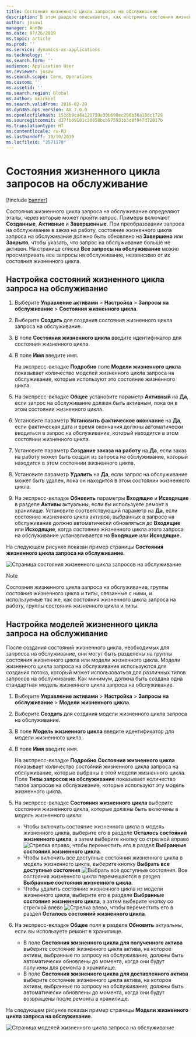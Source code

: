 ```yaml
---
title: Состояния жизненного цикла запросов на обслуживание
description: В этом разделе описывается, как настроить состояния жизненного цикла запроса на обслуживание в «Управлении активами».
author: josaw1
manager: AnnBe
ms.date: 07/26/2019
ms.topic: article
ms.prod: ''
ms.service: dynamics-ax-applications
ms.technology: ''
ms.search.form: ''
audience: Application User
ms.reviewer: josaw
ms.search.scope: Core, Operations
ms.custom: ''
ms.assetid: ''
ms.search.region: Global
ms.author: mkirknel
ms.search.validFrom: 2016-02-28
ms.dyn365.ops.version: AX 7.0.0
ms.openlocfilehash: 151db9ca8a121759e39b690ec296b36a18dc1729
ms.sourcegitcommit: d37fb09101c30858bcb975931b3d8f947d72017b
ms.translationtype: HT
ms.contentlocale: ru-RU
ms.lasthandoff: 10/10/2019
ms.locfileid: "2571170"
---
```

# <a name="maintenance-request-lifecycle-states"></a>Состояния жизненного цикла запросов на обслуживание

[!include [banner](../../includes/banner.md)]

 


Состояния жизненного цикла запроса на обслуживание определяют этапы, через которые может пройти запрос. Примеры включают **Созданные**, **Активные** и **Завершенные**. При преобразовании запроса на обслуживание в заказ на работу, состояние жизненного цикла запроса на обслуживание должно быть обновлено на **Завершено** или **Закрыто**, чтобы указать, что запрос на обслуживание больше не активен. На странице списка **Все запросы на обслуживание** можно просматривать все запросы на обслуживание, независимо от их состояния жизненного цикла.

## <a name="set-up-maintenance-request-lifecycle-states"></a>Настройка состояний жизненного цикла запроса на обслуживание

1. Выберите **Управление активами** \> **Настройка** \> **Запросы на обслуживание** \> **Состояния жизненного цикла**.
2. Выберите **Создать** для создания состояния жизненного цикла запроса на обслуживание.
3. В поле **Состояния жизненного цикла** введите идентификатор для состояния жизненного цикла.
4. В поле **Имя** введите имя.

    На экспресс-вкладке **Подробно** поле **Модели жизненного цикла** показывает количество моделей жизненного цикла запроса на обслуживание, которые используют это состояние жизненного цикла.

5. На экспресс-вкладке **Общее** установите параметр **Активный** на **Да**, если запрос на обслуживание должен быть активным, пока он в этом состоянии жизненного цикла.
6. Установите параметр **Установить фактическое окончание** на **Да**, если фактическая дата и время окончания должны автоматически вводиться в запрос на обслуживание, который находится в этом состоянии жизненного цикла.
7. Установите параметр **Создание заказа на работу** на **Да**, если заказ на работу может быть создан из запроса на обслуживание, который находится в этом состоянии жизненного цикла.
8. Установите параметр **Удалить** на **Да**, если запрос на обслуживание может быть удален, пока он находится в этом состоянии жизненного цикла.
9. На экспресс-вкладке **Обновить** параметры **Входящие** и **Исходящие** в разделе **Активы** актуальны, если вы используете ремонт в хранилище. Установите соответствующий параметр на **Да**, если состояние жизненного цикла активов, выбранных в запросе на обслуживание должно автоматически обновляться до **Входящие** или **Исходящие**, когда состояние жизненного цикла этого запроса на обслуживание устанавливается на **Входящие** или **Исходящие**.

На следующем рисунке показан пример страницы **Состояния жизненного цикла запроса на обслуживание**.

![Страница состояния жизненного цикла запросов на обслуживание](media/02-setup-for-requests.png)

> [!NOTE]
> Состояния жизненного цикла запроса на обслуживание, группы состояния жизненного цикла и типы, связанные с ними, и используемые так же, как состояния жизненного цикла запроса на работу, группы состояния жизненного цикла и типы. 

## <a name="set-up-maintenance-request-lifecycle-models"></a>Настройка моделей жизненного цикла запроса на обслуживание

После создания состояний жизненного цикла, необходимых для запросов на обслуживание, они могут быть разделены на группы состояния жизненного цикла или модели жизненного цикла. Модели жизненного цикла запроса на обслуживание используются для создания потока, который может использоваться для различных типов запросов на обслуживание. Как минимум, должна быть создана одна стандартная модель жизненного цикла запроса на обслуживание.

1. Выберите **Управление активами** \> **Настройка** \> **Запросы на обслуживание** \> **Модели жизненного цикла**.
2. Выберите **Создать** для создания модели жизненного цикла запроса на обслуживание.
3. В поле **Модель жизненного цикла** введите идентификатор для модели жизненного цикла.
4. В поле **Имя** введите имя.

    На экспресс-вкладке **Подробно** **Состояния жизненного цикла** показывает количество состояний жизненного цикла запроса на обслуживание, которые выбраны в этой модели жизненного цикла. Поле **Типы запросов на обслуживание** показывает количество типов запросов на обслуживание, которые используют эту модель жизненного цикла.

5. На экспресс-вкладке **Состояния жизненного цикла** выберите состояния жизненного цикла, которые должны быть включены в модель жизненного цикла:

    - Чтобы включить состояние жизненного цикла в модель жизненного цикла, выберите его в разделе **Осталось состояний жизненного цикла**, а затем выберите кнопку со стрелкой вправо ![Стрелка вправо](media/03-setup-for-requests.png), чтобы переместить его в раздел **Выбранные состояния жизненного цикла**.
    - Чтобы включить все доступные состояния жизненного цикла в модель жизненного цикла, выберите кнопку **Выбрать все доступные состояния** ![Выбрать все доступные состояния](media/04-setup-for-requests.png). Все состояния жизненного цикла перемещаются в раздел **Выбранные состояния жизненного цикла**.
    - Чтобы удалить состояние жизненного цикла из модели жизненного цикла, выберите его в разделе **Выбранные состояния жизненного цикла**, а затем выберите кнопку со стрелкой влево ![Стрелка влево](media/05-setup-for-requests.png), чтобы переместить его в раздел **Осталось состояний жизненного цикла**.

6. На экспресс-вкладке **Общее** поля в разделе **Обновить** актуальны, если вы используете ремонт в хранилище.

    - В поле **Состояния жизненного цикла для полученного актива** выберите состояние жизненного цикла актива, на которое активы, выбранные по запросу на обслуживание, должны быть автоматически обновлены до момента, когда они будут получены для ремонта в хранилище.
    - В поле **Состояния жизненного цикла для доставленного актива** выберите состояние жизненного цикла актива, на которое активы, выбранные по запросу на обслуживание, должны быть автоматически обновлены до момента, когда они будут возвращены после ремонта в хранилище.

На следующем рисунке показан пример страницы **Модели жизненного цикла запроса на обслуживание**.

![Страница моделей жизненного цикла запроса на обслуживание](media/06-setup-for-requests.png)
